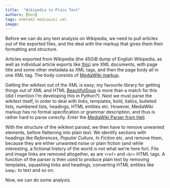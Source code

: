 ```yaml
---
title:  "Wikipedia to Plain Text"
authors: [ben]
tags: mddn442 mediawiki xml
image:
---
```


Before we can do any text analysis on Wikipedia, we need to pull articles out of the exported files, and the deal with the markup that gives them their formatting and structure.

Articles exported from Wikipedia (the 45GiB dump of English Wikipedia, as well as individual article exports like [this](https://en.wikipedia.org/wiki/Special:Export/Roman_Britain)) are XML documents, with page title and some other metadata as XML tags, and then the page body all in one XML tag. The body consists of [MediaWiki markup](https://www.mediawiki.org/wiki/Markup_spec).

Getting the wikitext out of the XML is easy; my favourite library for getting things out of XML and HTML [BeautifulSoup](http://www.crummy.com/software/BeautifulSoup/) is more than a match for this (did I mention I'm developing this in Python?). Next we must parse the wikitext itself, in order to deal with links, templates, bold, italics, bulleted lists, numbered lists, headings, HTML entities etc. However, MediaWiki markup has no formal specification or grammar description, and thus is rather hard to parse corectly. Enter the [MediaWiki Parser from Hell](https://github.com/earwig/mwparserfromhell/).

With the structure of the wikitext parsed, we then have to remove unwanted elements, before flattening into plain text. We identify sections with headings like _References_, _Popular Culture_, _In Fiction_ etc. and remove them, because they are either unwanted noise or plain fiction (and while interesting, a fictional history of the world is not what we're here for). File and image links are removed altogether, as are `<ref>` and `<br>` HTML tags. A function of the parser is then used to produce plain text by removing templates, squashing links and headings, converting HTML entities like `&amp;` to text and so on.

Now, we can do some analysis.
